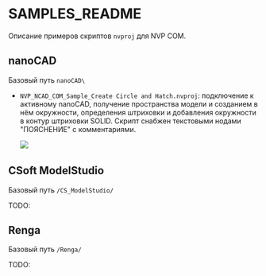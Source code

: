 # SAMPLES_README

Описание примеров скриптов `nvproj` для NVP COM.

## nanoCAD

Базовый путь `nanoCAD\`

* `NVP_NCAD_COM_Sample_Create Circle and Hatch.nvproj`: подключение к активному nanoCAD, получение пространства модели и созданием в нём окружности, определения штриховки и добавления окружности в контур штриховки SOLID. Скрипт снабжен текстовыми нодами "ПОЯСНЕНИЕ" с комментариями.
  
  ![](.\..\docs\images\2024-08-04-18-09-02-image.png) 

## CSoft ModelStudio

Базовый путь `/CS_ModelStudio/`

TODO:

## Renga

Базовый путь `/Renga/`

TODO:
